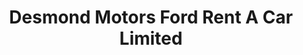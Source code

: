 ---
title: "Desmond Motors Ford Rent A Car Limited"
address: "Desmond Motors Ford Rent A Car Limited, Airport Road, Derry, Derry, BT47 3GY"
tel: "+44 (0)28 7181 2222"
county: "Derry"
category: "Car Hire"
type: "Content"
lat: "54.9918098449707"
lng: "-7.320168972015381"
---